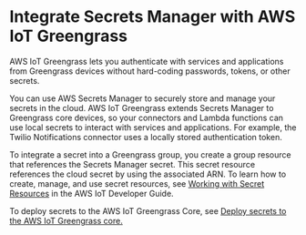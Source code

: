 # Integrate Secrets Manager with AWS IoT Greengrass<a name="integrating-greengrass"></a>

AWS IoT Greengrass lets you authenticate with services and applications from Greengrass devices without hard\-coding passwords, tokens, or other secrets\.

You can use AWS Secrets Manager to securely store and manage your secrets in the cloud\. AWS IoT Greengrass extends Secrets Manager to Greengrass core devices, so your connectors and Lambda functions can use local secrets to interact with services and applications\. For example, the Twilio Notifications connector uses a locally stored authentication token\.

To integrate a secret into a Greengrass group, you create a group resource that references the Secrets Manager secret\. This secret resource references the cloud secret by using the associated ARN\. To learn how to create, manage, and use secret resources, see [Working with Secret Resources](https://docs.aws.amazon.com/greengrass/latest/developerguide/secrets-using.html) in the AWS IoT Developer Guide\. 

To deploy secrets to the AWS IoT Greengrass Core, see [Deploy secrets to the AWS IoT Greengrass core\.](https://docs.aws.amazon.com/greengrass/latest/developerguide/secrets.html)